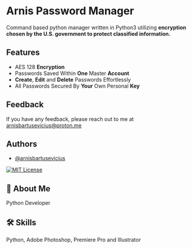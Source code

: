 
# Arnis Password Manager

Command based python manager written in Python3 utilizing **encryption chosen by the U.S. government to protect classified information.**


## Features

- AES 128 **Encryption**
- Passwords Saved Within **One** Master **Account**
- **Create**, **Edit** and **Delete** Passwords Effortlessly
- All Passwords Secured By **Your** Own Personal **Key**


## Feedback

If you have any feedback, please reach out to me at arnisbartusevicius@proton.me


## Authors

- [@arnisbartusevicius](https://github.com/arnisbartusevicius)

[![MIT License](https://img.shields.io/badge/License-MIT-green.svg)](https://choosealicense.com/licenses/mit/)


## 🚀 About Me
Python Developer


## 🛠 Skills
Python, Adobe Photoshop, Premiere Pro and Illustrator

